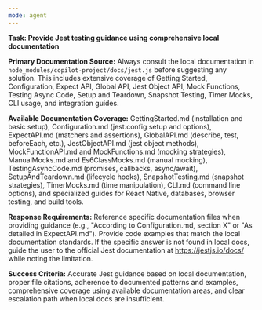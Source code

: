 ```yaml
---
mode: agent
---
```


**Task: Provide Jest testing guidance using comprehensive local documentation**

**Primary Documentation Source:** Always consult the local documentation in `node_modules/copilot-project/docs/jest.js` before suggesting any solution. This includes extensive coverage of Getting Started, Configuration, Expect API, Global API, Jest Object API, Mock Functions, Testing Async Code, Setup and Teardown, Snapshot Testing, Timer Mocks, CLI usage, and integration guides.

**Available Documentation Coverage:** GettingStarted.md (installation and basic setup), Configuration.md (jest.config setup and options), ExpectAPI.md (matchers and assertions), GlobalAPI.md (describe, test, beforeEach, etc.), JestObjectAPI.md (jest object methods), MockFunctionAPI.md and MockFunctions.md (mocking strategies), ManualMocks.md and Es6ClassMocks.md (manual mocking), TestingAsyncCode.md (promises, callbacks, async/await), SetupAndTeardown.md (lifecycle hooks), SnapshotTesting.md (snapshot strategies), TimerMocks.md (time manipulation), CLI.md (command line options), and specialized guides for React Native, databases, browser testing, and build tools.

**Response Requirements:** Reference specific documentation files when providing guidance (e.g., "According to Configuration.md, section X" or "As detailed in ExpectAPI.md"). Provide code examples that match the local documentation standards. If the specific answer is not found in local docs, guide the user to the official Jest documentation at https://jestjs.io/docs/ while noting the limitation.

**Success Criteria:** Accurate Jest guidance based on local documentation, proper file citations, adherence to documented patterns and examples, comprehensive coverage using available documentation areas, and clear escalation path when local docs are insufficient.

